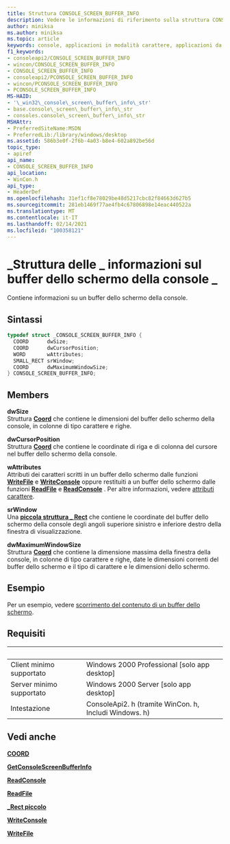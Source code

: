 ```yaml
---
title: Struttura CONSOLE_SCREEN_BUFFER_INFO
description: Vedere le informazioni di riferimento sulla struttura CONSOLE_SCREEN_BUFFER_INFO, che contiene informazioni su un buffer dello schermo della console.
author: miniksa
ms.author: miniksa
ms.topic: article
keywords: console, applicazioni in modalità carattere, applicazioni da riga di comando, applicazioni di terminale, api della console
f1_keywords:
- consoleapi2/CONSOLE_SCREEN_BUFFER_INFO
- wincon/CONSOLE_SCREEN_BUFFER_INFO
- CONSOLE_SCREEN_BUFFER_INFO
- consoleapi2/PCONSOLE_SCREEN_BUFFER_INFO
- wincon/PCONSOLE_SCREEN_BUFFER_INFO
- PCONSOLE_SCREEN_BUFFER_INFO
MS-HAID:
- '\_win32\_console\_screen\_buffer\_info\_str'
- base.console\_screen\_buffer\_info\_str
- consoles.console\_screen\_buffer\_info\_str
MSHAttr:
- PreferredSiteName:MSDN
- PreferredLib:/library/windows/desktop
ms.assetid: 586b3e0f-2f6b-4a03-b8e4-602a892be56d
topic_type:
- apiref
api_name:
- CONSOLE_SCREEN_BUFFER_INFO
api_location:
- WinCon.h
api_type:
- HeaderDef
ms.openlocfilehash: 31ef1cf8e78029be48d5217cbc82f84663d627b5
ms.sourcegitcommit: 281eb1469f77ae4fb4c67806898e14eac440522a
ms.translationtype: MT
ms.contentlocale: it-IT
ms.lasthandoff: 02/14/2021
ms.locfileid: "100358121"
---
```

# <a name="console_screen_buffer_info-structure"></a>\_Struttura delle \_ informazioni sul buffer dello schermo della console \_

Contiene informazioni su un buffer dello schermo della console.

## <a name="syntax"></a>Sintassi

```C
typedef struct _CONSOLE_SCREEN_BUFFER_INFO {
  COORD      dwSize;
  COORD      dwCursorPosition;
  WORD       wAttributes;
  SMALL_RECT srWindow;
  COORD      dwMaximumWindowSize;
} CONSOLE_SCREEN_BUFFER_INFO;
```

## <a name="members"></a>Members

**dwSize**  
Struttura [**Coord**](coord-str.md) che contiene le dimensioni del buffer dello schermo della console, in colonne di tipo carattere e righe.

**dwCursorPosition**  
Struttura [**Coord**](coord-str.md) che contiene le coordinate di riga e di colonna del cursore nel buffer dello schermo della console.

**wAttributes**  
Attributi dei caratteri scritti in un buffer dello schermo dalle funzioni [**WriteFile**](/windows/win32/api/fileapi/nf-fileapi-writefile) e [**WriteConsole**](writeconsole.md) oppure restituiti a un buffer dello schermo dalle funzioni [**ReadFile**](/windows/win32/api/fileapi/nf-fileapi-readfile) e [**ReadConsole**](readconsole.md) . Per altre informazioni, vedere [attributi carattere](console-screen-buffers.md#character-attributes).

**srWindow**  
Una [**piccola struttura \_ Rect**](small-rect-str.md) che contiene le coordinate del buffer dello schermo della console degli angoli superiore sinistro e inferiore destro della finestra di visualizzazione.

**dwMaximumWindowSize**  
Struttura [**Coord**](coord-str.md) che contiene la dimensione massima della finestra della console, in colonne di tipo carattere e righe, date le dimensioni correnti del buffer dello schermo e il tipo di carattere e le dimensioni dello schermo.

## <a name="examples"></a>Esempio

Per un esempio, vedere [scorrimento del contenuto di un buffer dello schermo](scrolling-a-screen-buffer-s-contents.md).

## <a name="requirements"></a>Requisiti

| &nbsp; | &nbsp; |
|-|-|
| Client minimo supportato | Windows 2000 Professional \[solo app desktop\] |
| Server minimo supportato | Windows 2000 Server \[solo app desktop\] |
| Intestazione | ConsoleApi2. h (tramite WinCon. h, Includi Windows. h) |

## <a name="see-also"></a>Vedi anche

[**COORD**](coord-str.md)

[**GetConsoleScreenBufferInfo**](getconsolescreenbufferinfo.md)

[**ReadConsole**](readconsole.md)

[**ReadFile**](/windows/win32/api/fileapi/nf-fileapi-readfile)

[**\_Rect piccolo**](small-rect-str.md)

[**WriteConsole**](writeconsole.md)

[**WriteFile**](/windows/win32/api/fileapi/nf-fileapi-writefile)